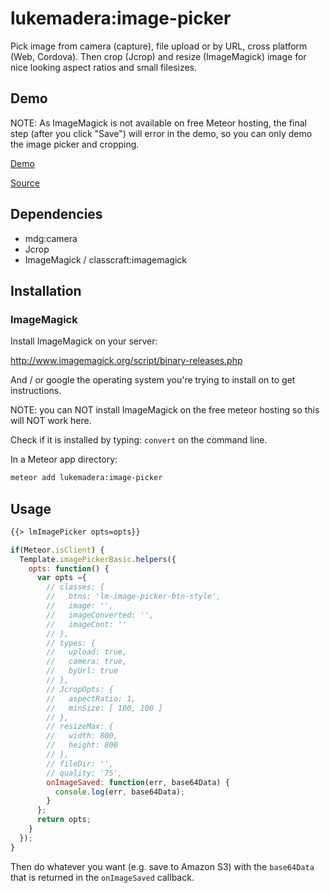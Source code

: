 # lukemadera:image-picker

Pick image from camera (capture), file upload or by URL, cross platform (Web, Cordova). Then crop (Jcrop) and resize (ImageMagick) image for nice looking aspect ratios and small filesizes.


## Demo

NOTE: As ImageMagick is not available on free Meteor hosting, the final step
 (after you click "Save") will error in the demo, so you can only demo the
 image picker and cropping.

[Demo](http://lukemadera-packages.meteor.com/image-picker-basic)

[Source](https://github.com/lukemadera/meteor-packages/tree/master/image-picker/basic)


## Dependencies

- mdg:camera
- Jcrop
- ImageMagick / classcraft:imagemagick


## Installation

### ImageMagick

Install ImageMagick on your server:

http://www.imagemagick.org/script/binary-releases.php

And / or google the operating system you're trying to install on to get
 instructions.

NOTE: you can NOT install ImageMagick on the free meteor hosting so this will
 NOT work here.

Check if it is installed by typing: `convert` on the command line.


In a Meteor app directory:
```bash
meteor add lukemadera:image-picker
```


## Usage

```html
{{> lmImagePicker opts=opts}}
```

```js
if(Meteor.isClient) {
  Template.imagePickerBasic.helpers({
    opts: function() {
      var opts ={
        // classes: {
        //   btns: 'lm-image-picker-btn-style',
        //   image: '',
        //   imageConverted: '',
        //   imageCont: ''
        // },
        // types: {
        //   upload: true,
        //   camera: true,
        //   byUrl: true
        // },
        // JcropOpts: {
        //   aspectRatio: 1,
        //   minSize: [ 100, 100 ]
        // },
        // resizeMax: {
        //   width: 800,
        //   height: 800
        // },
        // fileDir: '',
        // quality: '75',
        onImageSaved: function(err, base64Data) {
          console.log(err, base64Data);
        }
      };
      return opts;
    }
  });
}
```

Then do whatever you want (e.g. save to Amazon S3) with the `base64Data` that is returned in the `onImageSaved` callback.
